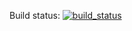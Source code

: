 Build status: [![build_status](https://travis-ci.org/media-net/openrtb-model.svg?branch=travis)](https://travis-ci.org/media-net/openrtb-model)
